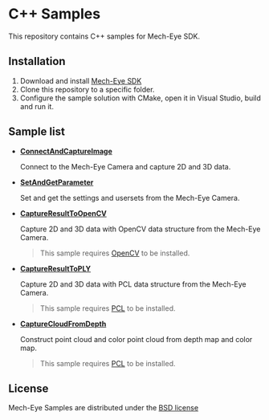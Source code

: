 # C++ Samples

This repository contains C++ samples for Mech-Eye SDK.

## Installation

1. Download and install [Mech-Eye SDK](https://www.mech-mind.com/download/camera-sdk.html)
2. Clone this repository to a specific folder.
3. Configure the sample solution with CMake, open it in Visual Studio, build and run it.

## Sample list

- **[ConnectAndCaptureImage](https://github.com/MechMindRobotics/mecheye_cpp_samples/tree/main/source/connectAndCaptureImage)**

  Connect to the Mech-Eye Camera and capture 2D and 3D data.
- **[SetAndGetParameter](https://github.com/MechMindRobotics/mecheye_cpp_samples/tree/main/source/setAndGetParameter)**

  Set and get the settings and usersets from the Mech-Eye Camera.
- **[CaptureResultToOpenCV](https://github.com/MechMindRobotics/mecheye_cpp_samples/tree/main/source/captureResultToOpenCV)**

  Capture 2D and 3D data with OpenCV data structure from the Mech-Eye Camera.
  > This sample requires [OpenCV](https://opencv.org/releases/) to be installed.
- **[CaptureResultToPLY](https://github.com/MechMindRobotics/mecheye_cpp_samples/tree/main/source/captureResultToPLY)**

  Capture 2D and 3D data with PCL data structure from the Mech-Eye Camera.
  > This sample requires [PCL](https://github.com/PointCloudLibrary/pcl/releases) to be installed.

- **[CaptureCloudFromDepth](https://github.com/MechMindRobotics/mecheye_cpp_samples/tree/main/source/captureCloudFromDepth)**
  
  Construct point cloud and color point cloud from depth map and color map.
  > This sample requires [PCL](https://github.com/PointCloudLibrary/pcl/releases) to be installed.

## License

Mech-Eye Samples are distributed under the [BSD license](https://github.com/MechMindRobotics/mecheye_cpp_samples/blob/main/LICENSE)
